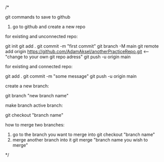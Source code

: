 /\*

git commands to save to github

1. go to github and create a new repo

for existing and unconnected repo:

git init
git add .
git commit -m "first commit"
git branch -M main
git remote add origin https://github.com/AdamAksel/anotherPracticeRepo.git <-- "change to your own git repo adress"
git push -u origin main

for existing and connected repo:

git add .
git commit -m "some message"
git push -u origin main

create a new branch:

git branch "new branch name"

make branch active branch:

git checkout "branch name"

how to merge two branches:

1. go to the branch you want to merge into
   git checkout "branch name"
2. merge another branch into it
   git merge "branch name you wish to merge"

\*/
